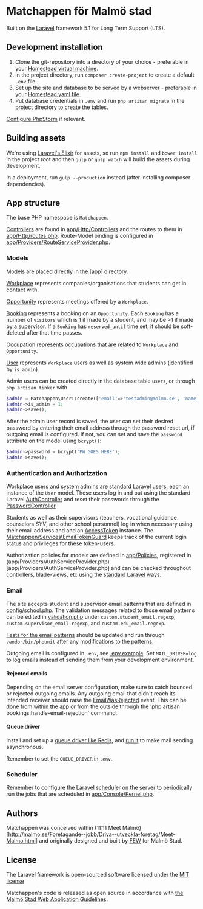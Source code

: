 # Matchappen för Malmö stad
Built on the [Laravel](http://laravel.com/5.1/docs) framework 5.1 for Long Term Support (LTS).

## Development installation
1. Clone the git-repository into a directory of your choice - preferable in your [Homestead virtual machine](http://laravel.com/docs/5.1/homestead).
2. In the project directory, run `composer create-project` to create a default `.env` file.
3. Set up the site and database to be served by a webserver - preferable in your [Homestead.yaml file](http://laravel.com/docs/5.1/homestead#configuring-homestead).
4. Put database credentials in `.env` and run `php artisan migrate` in the project directory to create the tables.

[Configure PhpStorm](https://github.com/fewagency/best-practices/blob/master/Configure%20PhpStorm%20for%20Laravel%20project.md) if relevant.

## Building assets
We're using [Laravel's Elixir](http://laravel.com/docs/5.1/elixir) for assets, so run `npm install` and `bower install`
in the project root and then `gulp` or `gulp watch` will build the assets during development.

In a deployment, run `gulp --production` instead (after installing composer dependencies).

## App structure
The base PHP namespace is `Matchappen`.

[Controllers](https://laravel.com/docs/5.1/controllers) are found in [app/Http/Controllers](app/Http/Controllers) and the
routes to them in [app/Http/routes.php](app/Http/routes.php).
Route-Model binding is configured in [app/Providers/RouteServiceProvider.php](app/Providers/RouteServiceProvider.php).

### Models
Models are placed directly in the [app] directory.

[Workplace](app/Workplace.php) represents companies/organisations that students can get in contact with.

[Opportunity](app/Opportunity.php) represents meetings offered by a `Workplace`.

[Booking](app/Booking.php) represents a booking on an `Opportunity`.
Each `Booking` has a number of `visitors` which is 1 if made by a student, and may be >1 if made by a supervisor.
If a `Booking` has `reserved_until` time set, it should be soft-deleted after that time passes.

[Occupation](app/Occupation.php) represents occupations that are related to `Workplace` and `Opportunity`.

[User](app/User.php) represents `Workplace` users as well as system wide admins (identified by `is_admin`).

Admin users can be created directly in the database table `users`,
or through `php artisan tinker` with

```php
$admin = Matchappen\User::create(['email'=>'testadmin@malmo.se', 'name' => 'admin', 'is_admin' => 1]);
$admin->is_admin = 1;
$admin->save();
```

After the admin user record is saved, the user can set their desired password
by entering their email address through the password reset url, if outgoing email is configured.
If not, you can set and save the `password` attribute on the model using `bcrypt()`:

```php
$admin->password = bcrypt('PW GOES HERE');
$admin->save();
```

### Authentication and Authorization
Workplace users and system admins are standard [Laravel users](https://laravel.com/docs/5.1/authentication),
each an instance of the `User` model.
These users log in and out using the standard Laravel [AuthController](app/Http/Controllers/Auth/AuthController.php)
and reset their passwords through the [PasswordController](app/Http/Controllers/Auth/PasswordController.php)

Students as well as their supervisors (teachers, vocational guidance counselors _SYV_, and other school personnel)
log in when necessary using their email address and and an [AccessToken](app/AccessToken.php) instance.
The [Matchappen\Services\EmailTokenGuard](app/Services/EmailTokenGuard.php) keeps track of the current login status and
privileges for these token-users.

Authorization policies for models are defined in [app/Policies](app/Policies), registered in
(app/Providers/AuthServiceProvider.php)[app/Providers/AuthServiceProvider.php]
and can be checked throughout controllers, blade-views, etc using the
[standard Laravel ways](https://laravel.com/docs/5.1/authorization#checking-policies).

### Email
The site accepts student and supervisor email patterns that are defined in [config/school.php](config/school.php).
The validation messages related to those email patterns can be edited in
[validation.php](resources/lang/sv/validation.php)
under `custom.student_email.regexp`, `custom.supervisor_email.regexp`, and `custom.edu_email.regexp`.

[Tests for the email patterns](tests/EmailPatternTest.php) should be updated and run through
`vendor/bin/phpunit` after any modifications to the patterns.

Outgoing email is configured in `.env`, see [.env.example](.env.example).
Set `MAIL_DRIVER=log` to log emails instead of sending them from your development environment.

#### Rejected emails
Depending on the email server configuration, make sure to catch bounced or rejected outgoing emails.
Any outgoing email that didn't reach its intended receiver should raise the
[EmailWasRejected](app/Events/EmailWasRejected.php) event.
This can be done from [within the app](https://laravel.com/docs/5.1/events#firing-events)
or from the outside through the 'php artisan bookings:handle-email-rejection' command.

#### Queue driver
Install and set up a [queue driver like Redis](https://laravel.com/docs/5.1/queues),
and [run it](https://laravel.com/docs/5.1/queues#running-the-queue-listener) to make mail sending asynchronous.

Remember to set the `QUEUE_DRIVER` in `.env`. 

### Scheduler
Remember to configure the [Laravel scheduler](https://laravel.com/docs/5.1/scheduling)
on the server to periodically run the jobs that are scheduled in
[app/Console/Kernel.php](app/Console/Kernel.php).

## Authors
Matchappen was conceived within
(11:11 Meet Malmö)[http://malmo.se/Foretagande--jobb/Driva--utveckla-foretag/Meet-Malmo.html]
and originally designed and built by [FEW](http://fewagency.se) for Malmö Stad.

## License
The Laravel framework is open-sourced software licensed under the [MIT license](http://opensource.org/licenses/MIT)

Matchappen's code is released as open source in accordance with
[the Malmö Stad Web Application Guidelines](http://malmostad.github.io/wag-v4/#source-code-license-and-management). 

